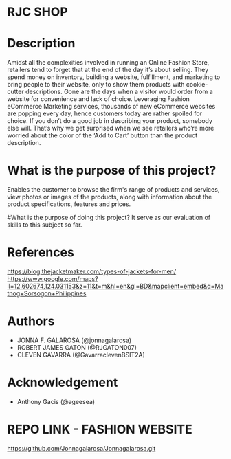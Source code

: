 # RJC SHOP

# Description
Amidst all the complexities involved in running an Online Fashion Store, retailers tend to forget that at the end of the day it’s about selling. They spend money on inventory, building a website, fulfillment, and marketing to bring people to their website, only to show them products with cookie-cutter descriptions. Gone are the days when a visitor would order from a website for convenience and lack of choice. Leveraging Fashion eCommerce Marketing services, thousands of new eCommerce websites are popping every day, hence customers today are rather spoiled for choice. If you don’t do a good job in describing your product, somebody else will. That’s why we get surprised when we see retailers who’re more worried about the color of the ‘Add to Cart’ button than the product description. 

# What is the purpose of this project?
Enables the customer to browse the firm's range of products and services, view photos or images of the products, along with information about the product specifications, features and prices.

#What is the purpose of doing this project?
It serve as our evaluation of skills to this subject so far.

# References
https://blog.thejacketmaker.com/types-of-jackets-for-men/
https://www.google.com/maps?ll=12.602674,124.031153&z=11&t=m&hl=en&gl=BD&mapclient=embed&q=Matnog+Sorsogon+Philippines

# Authors
  * JONNA F. GALAROSA (@jonnagalarosa)
  * ROBERT JAMES GATON (@RJGATON007)
  * CLEVEN GAVARRA (@GavarraclevenBSIT2A)
# Acknowledgement
  * Anthony Gacis (@ageesea)
# REPO LINK - FASHION WEBSITE
https://github.com/Jonnagalarosa/Jonnagalarosa.git 
